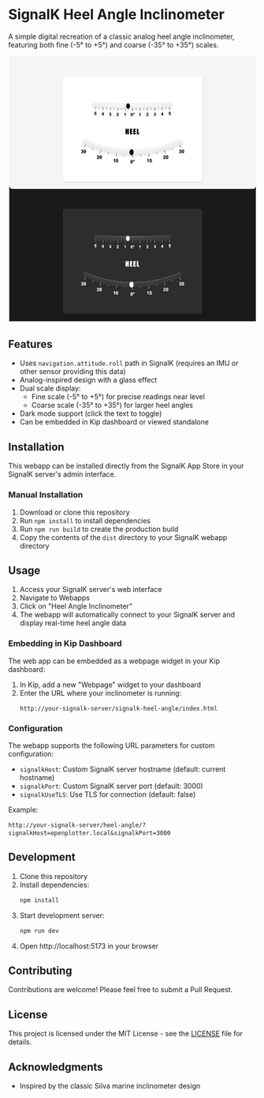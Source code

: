 # SignalK Heel Angle Inclinometer

A simple digital recreation of a classic analog heel angle inclinometer, featuring both fine (-5° to +5°) and coarse (-35° to +35°) scales. 

![Heel Angle Inclinometer Screenshot](screenshot.png)

## Features

- Uses `navigation.attitude.roll` path in SignalK (requires an IMU or other sensor providing this data)
- Analog-inspired design with a glass effect
- Dual scale display:
  - Fine scale (-5° to +5°) for precise readings near level
  - Coarse scale (-35° to +35°) for larger heel angles
- Dark mode support (click the text to toggle)
- Can be embedded in Kip dashboard or viewed standalone

## Installation

This webapp can be installed directly from the SignalK App Store in your SignalK server's admin interface.

### Manual Installation

1. Download or clone this repository
2. Run `npm install` to install dependencies
3. Run `npm run build` to create the production build
4. Copy the contents of the `dist` directory to your SignalK webapp directory

## Usage

1. Access your SignalK server's web interface
2. Navigate to Webapps
3. Click on "Heel Angle Inclinometer"
4. The webapp will automatically connect to your SignalK server and display real-time heel angle data

### Embedding in Kip Dashboard

The web app can be embedded as a webpage widget in your Kip dashboard:

1. In Kip, add a new "Webpage" widget to your dashboard
2. Enter the URL where your inclinometer is running:
   ```
   http://your-signalk-server/signalk-heel-angle/index.html
   ```

### Configuration

The webapp supports the following URL parameters for custom configuration:

- `signalkHost`: Custom SignalK server hostname (default: current hostname)
- `signalkPort`: Custom SignalK server port (default: 3000)
- `signalkUseTLS`: Use TLS for connection (default: false)

Example:
```
http://your-signalk-server/heel-angle/?signalkHost=openplotter.local&signalkPort=3000
```

## Development

1. Clone this repository
2. Install dependencies:
   ```bash
   npm install
   ```
3. Start development server:
   ```bash
   npm run dev
   ```
4. Open http://localhost:5173 in your browser

## Contributing

Contributions are welcome! Please feel free to submit a Pull Request.

## License

This project is licensed under the MIT License - see the [LICENSE](LICENSE) file for details.

## Acknowledgments

- Inspired by the classic Silva marine inclinometer design